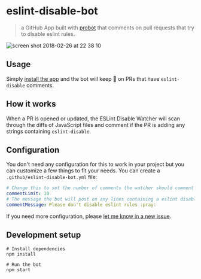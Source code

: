 # eslint-disable-bot

> a GitHub App built with [probot](https://github.com/probot/probot) that comments on pull requests that try to disable eslint rules.

![screen shot 2018-02-26 at 22 38 10](https://user-images.githubusercontent.com/318208/36699828-d1a92b82-1b45-11e8-9a4d-91da0852d7da.png)

## Usage

Simply [install the app](https://github.com/apps/eslint-disable-watcher) and the bot will keep 👀 on PRs that have `eslint-disable` comments.

## How it works

When a PR is opened or updated, the ESLint Disable Watcher will scan through the diffs of JavaScript files and comment if the PR is adding any strings containing `eslint-disable`.

## Configuration

You don't need any configuration for this to work in your project but you can customize a few things to fit your needs. You can create a `.github/eslint-disable-bot.yml` file:

```yml
# Change this to set the number of comments the watcher should comment on a given PR.
commentLimit: 10
# The message the bot will post on any lines containing a eslint disable comment.
commentMessage: Please don't disable eslint rules :pray:
```

If you need more configuration, please [let me know in a new issue](https://github.com/koddsson/eslint-disable-probot/issues/new?title=[Config]&body=Can%20you%20please%20add%20the%20___%20config%20option).


## Development setup

```
# Install dependencies
npm install

# Run the bot
npm start
```
